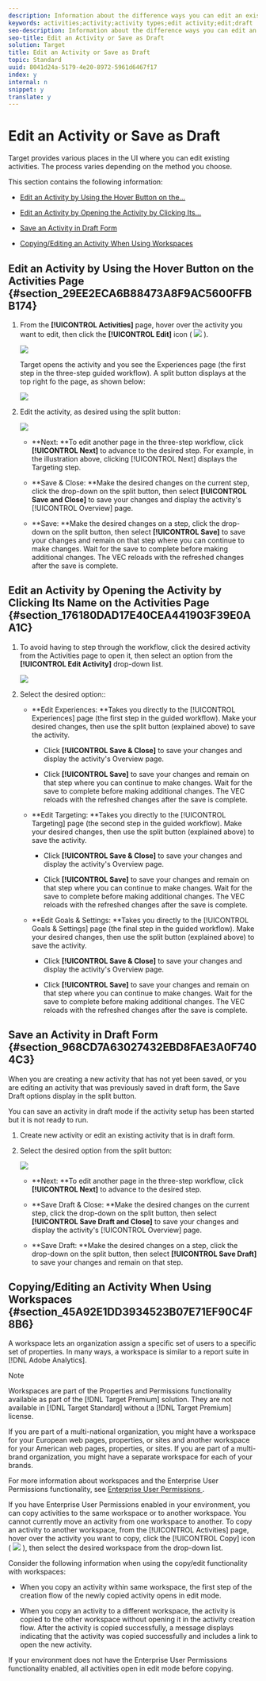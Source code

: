 ```yaml
---
description: Information about the difference ways you can edit an existing activity, including saving an activity in draft form.
keywords: activities;activity;activity types;edit activity;edit;draft
seo-description: Information about the difference ways you can edit an existing activity, including saving an activity in draft form.
seo-title: Edit an Activity or Save as Draft
solution: Target
title: Edit an Activity or Save as Draft
topic: Standard
uuid: 8041d24a-5179-4e20-8972-5961d6467f17
index: y
internal: n
snippet: y
translate: y
---
```


# Edit an Activity or Save as Draft

Target provides various places in the UI where you can edit existing activities. The process varies depending on the method you choose. 

This section contains the following information: 


* [ Edit an Activity by Using the Hover Button on the... ](../c_activities/c_edit-activity.md#section_29EE2ECA6B88473A8F9AC5600FFBB174) 

* [ Edit an Activity by Opening the Activity by Clicking Its... ](../c_activities/c_edit-activity.md#section_176180DAD17E40CEA441903F39E0AA1C) 

* [ Save an Activity in Draft Form ](../c_activities/c_edit-activity.md#section_968CD7A63027432EBD8FAE3A0F7404C3) 

* [ Copying/Editing an Activity When Using Workspaces ](../c_activities/c_edit-activity.md#section_45A92E1DD3934523B07E71EF90C4F8B6) 



## Edit an Activity by Using the Hover Button on the Activities Page {#section_29EE2ECA6B88473A8F9AC5600FFBB174}


1. From the **[!UICONTROL  Activities]** page, hover over the activity you want to edit, then click the **[!UICONTROL  Edit]** icon (  ![](assets/icon_edit.png) ). 

   ![](assets/hover_edit.png) 

   Target opens the activity and you see the Experiences page (the first step in the three-step guided workflow). A split button displays at the top right fo the page, as shown below: 

   ![](assets/edit_split_button.png) 

1. Edit the activity, as desired using the split button: 

   ![](assets/edit_split_button_2.png) 


    * **Next: **To edit another page in the three-step workflow, click **[!UICONTROL  Next]** to advance to the desired step. For example, in the illustration above, clicking [!UICONTROL  Next] displays the Targeting step. 

    * **Save & Close: **Make the desired changes on the current step, click the drop-down on the split button, then select **[!UICONTROL  Save and Close]** to save your changes and display the activity's [!UICONTROL  Overview] page. 

    * **Save: **Make the desired changes on a step, click the drop-down on the split button, then select **[!UICONTROL  Save]** to save your changes and remain on that step where you can continue to make changes. Wait for the save to complete before making additional changes. The VEC reloads with the refreshed changes after the save is complete. 





## Edit an Activity by Opening the Activity by Clicking Its Name on the Activities Page {#section_176180DAD17E40CEA441903F39E0AA1C}


1. To avoid having to step through the workflow, click the desired activity from the Activities page to open it, then select an option from the **[!UICONTROL  Edit Activity]** drop-down list. 

   ![](assets/edit_activity.png) 

1. Select the desired option:: 

    * **Edit Experiences: **Takes you directly to the [!UICONTROL  Experiences] page (the first step in the guided workflow). Make your desired changes, then use the split button (explained above) to save the activity. 
    
        * Click **[!UICONTROL  Save &amp; Close]** to save your changes and display the activity's Overview page. 

        * Click **[!UICONTROL  Save]** to save your changes and remain on that step where you can continue to make changes. Wait for the save to complete before making additional changes. The VEC reloads with the refreshed changes after the save is complete. 


    * **Edit Targeting: **Takes you directly to the [!UICONTROL  Targeting] page (the second step in the guided workflow). Make your desired changes, then use the split button (explained above) to save the activity. 
    
        * Click **[!UICONTROL  Save &amp; Close]** to save your changes and display the activity's Overview page. 

        * Click **[!UICONTROL  Save]** to save your changes and remain on that step where you can continue to make changes. Wait for the save to complete before making additional changes. The VEC reloads with the refreshed changes after the save is complete. 


    * **Edit Goals &amp; Settings: **Takes you directly to the [!UICONTROL  Goals &amp; Settings] page (the final step in the guided workflow). Make your desired changes, then use the split button (explained above) to save the activity. 
    
        * Click **[!UICONTROL  Save &amp; Close]** to save your changes and display the activity's Overview page. 

        * Click **[!UICONTROL  Save]** to save your changes and remain on that step where you can continue to make changes. Wait for the save to complete before making additional changes. The VEC reloads with the refreshed changes after the save is complete. 





## Save an Activity in Draft Form {#section_968CD7A63027432EBD8FAE3A0F7404C3}

When you are creating a new activity that has not yet been saved, or you are editing an activity that was previously saved in draft form, the Save Draft options display in the split button. 

You can save an activity in draft mode if the activity setup has been started but it is not ready to run. 


1. Create new activity or edit an existing activity that is in draft form. 

1. Select the desired option from the split button: 

   ![](assets/save_draft.png) 


    * **Next: **To edit another page in the three-step workflow, click **[!UICONTROL  Next]** to advance to the desired step. 

    * **Save Draft & Close: **Make the desired changes on the current step, click the drop-down on the split button, then select **[!UICONTROL  Save Draft and Close]** to save your changes and display the activity's [!UICONTROL  Overview] page. 

    * **Save Draft: **Make the desired changes on a step, click the drop-down on the split button, then select **[!UICONTROL  Save Draft]** to save your changes and remain on that step. 





## Copying/Editing an Activity When Using Workspaces {#section_45A92E1DD3934523B07E71EF90C4F8B6}

A workspace lets an organization assign a specific set of users to a specific set of properties. In many ways, a workspace is similar to a report suite in [!DNL  Adobe Analytics]. 


>[!NOTE]
>
>Workspaces are part of the Properties and Permissions functionality available as part of the [!DNL  Target Premium] solution. They are not available in [!DNL  Target Standard] without a [!DNL  Target Premium] license. 



If you are part of a multi-national organization, you might have a workspace for your European web pages, properties, or sites and another workspace for your American web pages, properties, or sites. If you are part of a multi-brand organization, you might have a separate workspace for each of your brands. 

For more information about workspaces and the Enterprise User Permissions functionality, see [ Enterprise User Permissions ](../c_seting_up_target/property_channel/property_channel.md#concept_E396B16FA2024ADBA27BC056138F9838). 

If you have Enterprise User Permissions enabled in your environment, you can copy activities to the same workspace or to another workspace. You cannot currently move an activity from one workspace to another. To copy an activity to another workspace, from the [!UICONTROL  Activities] page, hover over the activity you want to copy, click the [!UICONTROL  Copy] icon (  ![](assets/icon_copy.png) ), then select the desired workspace from the drop-down list. 

Consider the following information when using the copy/edit functionality with workspaces: 


* When you copy an activity within same workspace, the first step of the creation flow of the newly copied activity opens in edit mode. 

* When you copy an activity to a different workspace, the activity is copied to the other workspace without opening it in the activity creation flow. After the activity is copied successfully, a message displays indicating that the activity was copied successfully and includes a link to open the new activity. 



If your environment does not have the Enterprise User Permissions functionality enabled, all activities open in edit mode before copying. 
